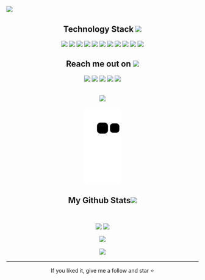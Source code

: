
<!--  portfolio em breve  -->
<p align="center">
 
</p align="center">
<img src="https://cdn.discordapp.com/attachments/696922608343449614/1053424165018927164/Captura_de_tela_2022-12-16_183105.png" />


<!-- <p align="center">
Hello, I'm Gustavo Henrique, I'm 19 years old. Currently, I'm in the second period of the Computer Science course at Universidade São Judas Tadeu in Brazil, and I'm looking for job opportunities in the area of ​​communication and information technology. I believe that with new opportunities it is possible to evolve in the job market and, consequently, be an excellent professional.
</p>   -->

<h2 align="center">Technology Stack <img src="https://github.com/ritik307/ritik307/blob/main/images/laptop.gif" width="50"></h2>

<p align="center">
  <a href="https://github.com/GusttavoHenry" target="_blank"><img src="https://img.shields.io/badge/Python-14354C?style=for-the-badge&logo=python&logoColor=white" target="_blank"></a> 
  <a href="https://github.com/GusttavoHenry" target="_blank"><img src="https://img.shields.io/badge/Java-ED8B00?style=for-the-badge&logo=java&logoColor=white" target="_blank"></a> 
  <a href="https://github.com/GusttavoHenry" target="_blank"><img src="https://img.shields.io/badge/JavaScript-F7DF1E?style=for-the-badge&logo=javascript&logoColor=black" target="_blank"></a> 
  <a href="https://github.com/GusttavoHenry" target="_blank"><img src="https://img.shields.io/badge/Node.js-43853D?style=for-the-badge&logo=node.js&logoColor=white" target="_blank"></a> 
  <a href="https://github.com/GusttavoHenry" target="_blank"><img src="https://img.shields.io/badge/HTML5-E34F26?style=for-the-badge&logo=html5&logoColor=white" target="_blank"></a> 
<a href="https://github.com/GusttavoHenry" target="_blank"><img src="https://img.shields.io/badge/CSS3-1572B6?style=for-the-badge&logo=css3&logoColor=white" target="_blank"></a>
 <a href="https://github.com/GusttavoHenry" target="_blank"><img src="https://img.shields.io/badge/Bootstrap-563D7C?style=for-the-badge&logo=bootstrap&logoColor=white" target="_blank"></a> 
 <a href="https://github.com/GusttavoHenry" target="_blank"><img src="https://img.shields.io/badge/Amazon_AWS-232F3E?style=for-the-badge&logo=amazon-aws&logoColor=white" target="_blank"></a> 
  <a href="https://www.adobe.com/br/products/aftereffects/campaign/pricing.html?gclid=CjwKCAiAy_CcBhBeEiwAcoMRHLix80OquHTeWetVtN211gL1yPWzSKZIUtaW4ZTlKsZ9ZmFpVenZrBoCmbYQAvD_BwE&sdid=KQPOM&mv=search&ef_id=CjwKCAiAy_CcBhBeEiwAcoMRHLix80OquHTeWetVtN211gL1yPWzSKZIUtaW4ZTlKsZ9ZmFpVenZrBoCmbYQAvD_BwE:G:s&s_kwcid=AL!3085!3!301784448894!e!!g!!adobe%20after%20effects!188195862!10039608942" target="_blank"><img src="https://img.shields.io/badge/Adobe%20after%20affects-CF96FD?style=for-the-badge&logo=Adobe%20after%20effects&logoColor=393665" target="_blank"></a>
  <a href="https://www.mysql.com" target="_blank"><img src="https://img.shields.io/badge/MySQL-005C84?style=for-the-badge&logo=mysql&logoColor=white" target="_blank"></a>
   <a href="#"><img src="https://img.shields.io/badge/Microsoft_Office-D83B01?style=for-the-badge&logo=microsoft-office&logoColor=white" target="_blank"></a>
</p>

<h2 align="center">Reach me out on <img src="https://media0.giphy.com/media/jqNPzdTTxQfOgOqpO4/source.gif" width="50"></h2>

<p align="center">
  <a href="https://www.instagram.com/gusttahenry_" target="_blank"><img src="https://img.shields.io/badge/-Instagram-%23E4405F?style=for-the-badge&logo=instagram&logoColor=white" target="_blank"></a>
 <a href="https://discord.com/users/306164435955875840" target="_blank"><img src="https://img.shields.io/badge/Discord-7289DA?style=for-the-badge&logo=discord&logoColor=white" target="_blank"></a> 
  <a href = "mailto:gustavohenriquegsb@gmail.com"><img src="https://img.shields.io/badge/-Gmail-%23333?style=for-the-badge&logo=gmail&logoColor=white" target="_blank"></a>
  <a href="https://www.linkedin.com/in/gustavo-henrique-375aba214/" target="_blank"><img src="https://img.shields.io/badge/-LinkedIn-%230077B5?style=for-the-badge&logo=linkedin&logoColor=white" target="_blank"></a> 
<a href="https://github.com/GusttavoHenry" target="_blank"><img src="https://img.shields.io/badge/GitHub-100000?style=for-the-badge&logo=github&logoColor=white" target="_blank"></a>

</a>
</p>


<h2 align="center">
   <img src="https://media.giphy.com/media/xUA7aZeLE2e0P7Znz2/giphy.gif" width="50">
</h2>
<p align="center">
  <img src="https://github.com/eoLucasS/eoLucasS/raw/output/github-contribution-grid-snake.svg" alt="snake"></center>
</p>

<h2 align="center">
  My Github Stats<img src="https://media.giphy.com/media/VgCDAzcKvsR6OM0uWg/giphy.gif" width="50">
</h2>
 
<br>

<p align = "center">
  <img  src = "https://github-readme-stats.vercel.app/api?username=GusttavoHenry&&show_icons=true&theme=radical&line_height=27">
  <img src = "https://github-readme-stats.vercel.app/api/top-langs/?username=GusttavoHenry&&layout=compact&langs_count=7&theme=radical"/>
</p>

<p align = "center">
 <img  src="https://github-readme-streak-stats.herokuapp.com/?user=GusttavoHenry&&show_icons=true&locale=en&layout=compact&theme=radical&line_height=0" />
</p> 

<p align = "center">
 <img src="https://cdn.discordapp.com/attachments/696922608343449614/1053434128667770900/ShrillSadAfricanrockpython-max-1mb.gif">
</p> 
<hr>
<p align="center">If you liked it, give me a follow and star ⭐</p>
